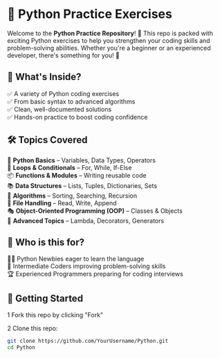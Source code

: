 # 🐍 Python Practice Exercises

Welcome to the **Python Practice Repository**! 🚀 This repo is packed with exciting Python exercises to help you strengthen your coding skills and problem-solving abilities. Whether you're a beginner or an experienced developer, there's something for you! 🎯  

## 📌 What's Inside?  
✅ A variety of Python coding exercises  
✅ From basic syntax to advanced algorithms  
✅ Clean, well-documented solutions  
✅ Hands-on practice to boost coding confidence  

## 🛠 Topics Covered  
🐍 **Python Basics** – Variables, Data Types, Operators  
🔁 **Loops & Conditionals** – For, While, If-Else  
📦 **Functions & Modules** – Writing reusable code  
📚 **Data Structures** – Lists, Tuples, Dictionaries, Sets  
🧠 **Algorithms** – Sorting, Searching, Recursion  
📝 **File Handling** – Read, Write, Append  
🎭 **Object-Oriented Programming (OOP)** – Classes & Objects  
🔀 **Advanced Topics** – Lambda, Decorators, Generators  

## 🎯 Who is this for?  
👩‍💻 Python Newbies eager to learn the language  
🧠 Intermediate Coders improving problem-solving skills  
🏆 Experienced Programmers preparing for coding interviews  

## 🚀 Getting Started  
1 Fork this repo by clicking "Fork"

2 Clone this repo:  
   ```bash
   git clone https://github.com/YourUsername/Python.git
   cd Python
   ```

